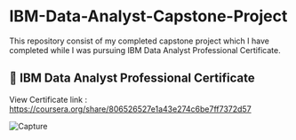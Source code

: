 # IBM-Data-Analyst-Capstone-Project
This repository consist of my completed capstone project which I have completed while I was pursuing IBM Data Analyst Professional Certificate.

## 🥇 IBM Data Analyst Professional Certificate

View Certificate link : https://coursera.org/share/806526527e1a43e274c6be7ff7372d57

![Capture](https://user-images.githubusercontent.com/87359806/161079306-829ad9a8-d68b-4b2e-8196-937f3778a995.PNG)

